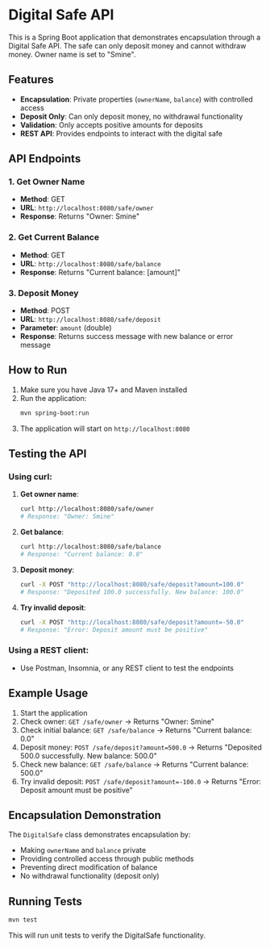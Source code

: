 # Digital Safe API

This is a Spring Boot application that demonstrates encapsulation through a Digital Safe API. The safe can only deposit money and cannot withdraw money. Owner name is set to "Smine".

## Features

- **Encapsulation**: Private properties (`ownerName`, `balance`) with controlled access
- **Deposit Only**: Can only deposit money, no withdrawal functionality
- **Validation**: Only accepts positive amounts for deposits
- **REST API**: Provides endpoints to interact with the digital safe

## API Endpoints

### 1. Get Owner Name
- **Method**: GET
- **URL**: `http://localhost:8080/safe/owner`
- **Response**: Returns "Owner: Smine"

### 2. Get Current Balance
- **Method**: GET
- **URL**: `http://localhost:8080/safe/balance`
- **Response**: Returns "Current balance: [amount]"

### 3. Deposit Money
- **Method**: POST
- **URL**: `http://localhost:8080/safe/deposit`
- **Parameter**: `amount` (double)
- **Response**: Returns success message with new balance or error message

## How to Run

1. Make sure you have Java 17+ and Maven installed
2. Run the application:
   ```bash
   mvn spring-boot:run
   ```
3. The application will start on `http://localhost:8080`

## Testing the API

### Using curl:

1. **Get owner name**:
   ```bash
   curl http://localhost:8080/safe/owner
   # Response: "Owner: Smine"
   ```

2. **Get balance**:
   ```bash
   curl http://localhost:8080/safe/balance
   # Response: "Current balance: 0.0"
   ```

3. **Deposit money**:
   ```bash
   curl -X POST "http://localhost:8080/safe/deposit?amount=100.0"
   # Response: "Deposited 100.0 successfully. New balance: 100.0"
   ```

4. **Try invalid deposit**:
   ```bash
   curl -X POST "http://localhost:8080/safe/deposit?amount=-50.0"
   # Response: "Error: Deposit amount must be positive"
   ```

### Using a REST client:
- Use Postman, Insomnia, or any REST client to test the endpoints

## Example Usage

1. Start the application
2. Check owner: `GET /safe/owner` → Returns "Owner: Smine"
3. Check initial balance: `GET /safe/balance` → Returns "Current balance: 0.0"
4. Deposit money: `POST /safe/deposit?amount=500.0` → Returns "Deposited 500.0 successfully. New balance: 500.0"
5. Check new balance: `GET /safe/balance` → Returns "Current balance: 500.0"
6. Try invalid deposit: `POST /safe/deposit?amount=-100.0` → Returns "Error: Deposit amount must be positive"

## Encapsulation Demonstration

The `DigitalSafe` class demonstrates encapsulation by:
- Making `ownerName` and `balance` private
- Providing controlled access through public methods
- Preventing direct modification of balance
- No withdrawal functionality (deposit only)

## Running Tests

```bash
mvn test
```

This will run unit tests to verify the DigitalSafe functionality.

